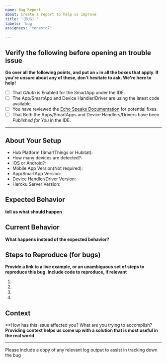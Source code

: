 ```yaml
---
name: Bug Report
about: Create a report to help us improve
title: '(BUG) '
labels: 'bug'
assignees: 'tonesto7'

---
```


## Verify the following before opening an trouble issue

**Go over all the following points, and put an `x` in all the boxes that apply.
If you're unsure about any of these, don't hesitate to ask. We're here to help!**

-  [ ] That _OAuth_ is Enabled for the SmartApp under the IDE.
-  [ ] The App/SmartApp and Device Handler/Driver are using the latest code available.
-  [ ] You have reviewed the [Echo Speaks Documentation](https://tonesto7.github.io/echo-speaks-docs) for potential fixes.
- [ ] That Both the Apps/SmartApps and Device Handlers/Drivers have been _Published for You_ in the IDE.

---
## About Your Setup
-  Hub Platform (SmartThings or Hubitat):
-  How many devices are detected?:
-  iOS or Android?:
-  Mobile App Version(Not required):
-  App/SmartApp Version:
-  Device Handler/Driver Version:
-  Heroku Server Version:

## Expected Behavior
**tell us what should happen**

## Current Behavior
**What happens instead of the expected behavior?**

## Steps to Reproduce (for bugs)
**Provide a link to a live example, or an unambiguous set of steps to reproduce this bug. Include code to reproduce, if relevant**

1.
2.
3.
4.

## Context
**How has this issue affected you? What are you trying to accomplish?
**Providing context helps us come up with a solution that is most useful in the real world**

---
Please include a copy of any relevant log output to assist in tracking down the bug
